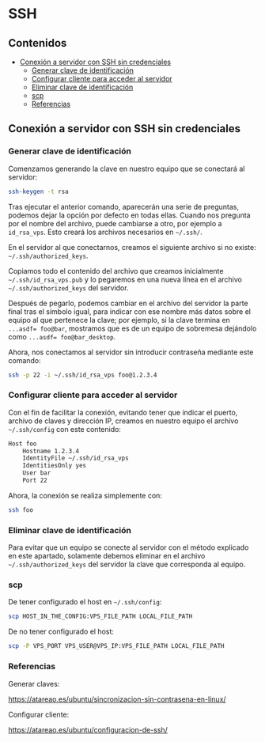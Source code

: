 # SSH

## Contenidos

- [Conexión a servidor con SSH sin credenciales](#conexión-a-servidor-con-ssh-sin-credenciales)
  - [Generar clave de identificación](#generar-clave-de-identificación)
  - [Configurar cliente para acceder al servidor](#configurar-cliente-para-acceder-al-servidor)
  - [Eliminar clave de identificación](#eliminar-clave-de-identificación)
  - [scp](#scp)
  - [Referencias](#referencias)

## Conexión a servidor con SSH sin credenciales

### Generar clave de identificación

Comenzamos generando la clave en nuestro equipo que se conectará al servidor:

```bash
ssh-keygen -t rsa
```

Tras ejecutar el anterior comando, aparecerán una serie de preguntas, podemos dejar la opción por defecto en todas ellas. Cuando nos pregunta por el nombre del archivo, puede cambiarse a otro, por ejemplo a `id_rsa_vps`. Esto creará los archivos necesarios en `~/.ssh/`.

En el servidor al que conectarnos, creamos el siguiente archivo si no existe: `~/.ssh/authorized_keys`.

Copiamos todo el contenido del archivo que creamos inicialmente `~/.ssh/id_rsa_vps.pub` y lo pegaremos en una nueva línea en el archivo `~/.ssh/authorized_keys` del servidor.

Después de pegarlo, podemos cambiar en el archivo del servidor la parte final tras el símbolo igual, para indicar con ese nombre más datos sobre el equipo al que pertenece la clave; por ejemplo, si la clave termina en `...asdf= foo@bar`, mostramos que es de un equipo de sobremesa dejándolo como `...asdf= foo@bar_desktop`.

Ahora, nos conectamos al servidor sin introducir contraseña mediante este comando:

```bash
ssh -p 22 -i ~/.ssh/id_rsa_vps foo@1.2.3.4
```

### Configurar cliente para acceder al servidor 

Con el fin de facilitar la conexión, evitando tener que indicar el puerto, archivo de claves y dirección IP, creamos en nuestro equipo el archivo `~/.ssh/config` con este contenido:

```bash
Host foo
    Hostname 1.2.3.4
    IdentityFile ~/.ssh/id_rsa_vps
    IdentitiesOnly yes
    User bar
    Port 22
```

Ahora, la conexión se realiza simplemente con:

```bash
ssh foo
```

### Eliminar clave de identificación

Para evitar que un equipo se conecte al servidor con el método explicado en este apartado, solamente debemos eliminar en el archivo `~/.ssh/authorized_keys` del servidor la clave que corresponda al equipo.

### scp

De tener configurado el host en `~/.ssh/config`:

```bash
scp HOST_IN_THE_CONFIG:VPS_FILE_PATH LOCAL_FILE_PATH
```

De no tener configurado el host:

```bash
scp -P VPS_PORT VPS_USER@VPS_IP:VPS_FILE_PATH LOCAL_FILE_PATH
```

### Referencias

Generar claves:

<https://atareao.es/ubuntu/sincronizacion-sin-contrasena-en-linux/>

Configurar cliente:

<https://atareao.es/ubuntu/configuracion-de-ssh/>
